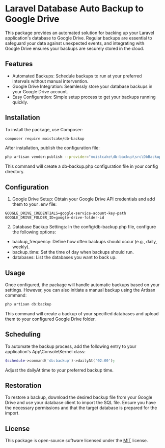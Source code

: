 
# Laravel Database Auto Backup to Google Drive

This package provides an automated solution for backing up your Laravel application's database to Google Drive. Regular backups are essential to safeguard your data against unexpected events, and integrating with Google Drive ensures your backups are securely stored in the cloud.




## Features

- Automated Backups: Schedule backups to run at your preferred intervals without manual intervention.
- Google Drive Integration: Seamlessly store your database backups in your Google Drive account.
- Easy Configuration: Simple setup process to get your backups running quickly.


## Installation

To install the package, use Composer:

```bash
composer require moistcake/db-backup
```

After installation, publish the configuration file:

```bash
php artisan vendor:publish --provider="moistcake\db-backup\src\DbBackupServiceProvider"
```

This command will create a db-backup.php configuration file in your config directory.


## Configuration

1. Google Drive Setup: Obtain your Google Drive API credentials and add them to your .env file:

```env
GOOGLE_DRIVE_CREDENTIALS=google-service-acount-key-path
GOOGLE_DRIVE_FOLDER_ID=google-drive-folder-id
```

2. Database Backup Settings: In the config/db-backup.php file, configure the following options:

- backup_frequency: Define how often backups should occur (e.g., daily, weekly).
- backup_time: Set the time of day when backups should run.
- databases: List the databases you want to back up.


## Usage

Once configured, the package will handle automatic backups based on your settings. However, you can also initiate a manual backup using the Artisan command:

```bash
php artisan db:backup
```

This command will create a backup of your specified databases and upload them to your configured Google Drive folder.



## Scheduling

To automate the backup process, add the following entry to your application's App\Console\Kernel class:

```php
$schedule->command('db:backup')->dailyAt('02:00');
```

Adjust the dailyAt time to your preferred backup time.
## Restoration

To restore a backup, download the desired backup file from your Google Drive and use your database client to import the SQL file. Ensure you have the necessary permissions and that the target database is prepared for the import.
## License

This package is open-source software licensed under the [MIT](https://choosealicense.com/licenses/mit/) license.
